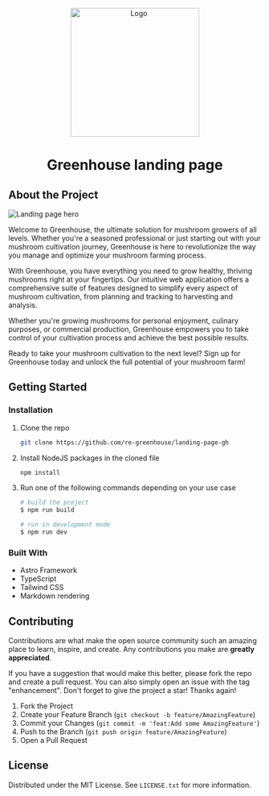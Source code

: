 <br />
<div align="center">
  <img src="https://i.imgur.com/TeYWJtM.png" alt="Logo" width="256" height="256">
  <h1 align="center">Greenhouse landing page</h1>
</div>

## About the Project

<img src="https://i.imgur.com/dWRCXyK.png" alt="Landing page hero">

Welcome to Greenhouse, the ultimate solution for mushroom growers of all levels. Whether you're a seasoned professional or just starting out with your mushroom cultivation journey, Greenhouse is here to revolutionize the way you manage and optimize your mushroom farming process.

With Greenhouse, you have everything you need to grow healthy, thriving mushrooms right at your fingertips. Our intuitive web application offers a comprehensive suite of features designed to simplify every aspect of mushroom cultivation, from planning and tracking to harvesting and analysis.

Whether you're growing mushrooms for personal enjoyment, culinary purposes, or commercial production, Greenhouse empowers you to take control of your cultivation process and achieve the best possible results.

Ready to take your mushroom cultivation to the next level? Sign up for Greenhouse today and unlock the full potential of your mushroom farm!

<!-- GETTING STARTED -->
## Getting Started
### Installation
1. Clone the repo
   ```sh
   git clone https://github.com/re-greenhouse/landing-page-gh
   ```
2. Install NodeJS packages in the cloned file
   ```sh
   npm install
   ```
3. Run one of the following commands depending on your use case
    ```bash
    # build the project
    $ npm run build
    
    # run in development mode
    $ npm run dev
    ```

### Built With
- Astro Framework
- TypeScript
- Tailwind CSS
- Markdown rendering

<!-- CONTRIBUTING -->
## Contributing

Contributions are what make the open source community such an amazing place to learn, inspire, and create. Any contributions you make are **greatly appreciated**.

If you have a suggestion that would make this better, please fork the repo and create a pull request. You can also simply open an issue with the tag "enhancement".
Don't forget to give the project a star! Thanks again!

1. Fork the Project
2. Create your Feature Branch (`git checkout -b feature/AmazingFeature`)
3. Commit your Changes (`git commit -m 'feat:Add some AmazingFeature'`)
4. Push to the Branch (`git push origin feature/AmazingFeature`)
5. Open a Pull Request

<!-- LICENSE -->
## License
Distributed under the MIT License. See `LICENSE.txt` for more information.